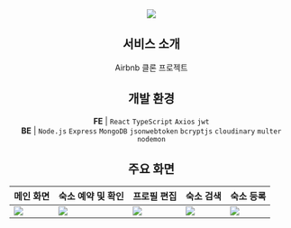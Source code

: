 <div style="text-align: center;">

<img src="https://github.com/lyg509/ecommerce-app/assets/42028747/7e7d0fb5-412d-41ab-ab31-ba6066ed09e5.png"/>

## 서비스 소개
Airbnb 클론 프로젝트

## 개발 환경
**FE** | `React` `TypeScript` `Axios` `jwt`  
**BE** | `Node.js` `Express` `MongoDB` `jsonwebtoken` `bcryptjs` `cloudinary` `multer` `nodemon`

## 주요 화면

| 메인 화면 | 숙소 예약 및 확인 | 프로필 편집 | 숙소 검색 | 숙소 등록 |
|---|---|---|---|---|
| <img src="https://github.com/lyg509/ecommerce-app/assets/42028747/0971a128-69be-456e-ba83-1c4047a8eb2b.png"> | <img src="https://github.com/lyg509/ecommerce-app/assets/42028747/4b5d273d-e8b6-4bf1-9add-8f77c824cd6e.gif">| <img src="https://github.com/lyg509/ecommerce-app/assets/42028747/ca4fff19-9705-415b-b38f-12b8ce455afa.gif"> | <img src="https://github.com/lyg509/ecommerce-app/assets/42028747/9e8d413c-ee99-4540-91a5-339d1350c456.gif"> | <img src="https://github.com/lyg509/ecommerce-app/assets/42028747/b70c123f-9f47-4355-a38d-34f920c1a90e.gif"> |

</div>
